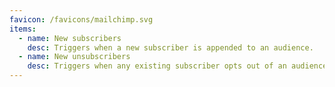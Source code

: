 ```yaml
---
favicon: /favicons/mailchimp.svg
items:
  - name: New subscribers
    desc: Triggers when a new subscriber is appended to an audience.
  - name: New unsubscribers
    desc: Triggers when any existing subscriber opts out of an audience.
---
```


<script setup>
  import CustomListing from '../../components/CustomListing.vue'
</script>

<CustomListing />
